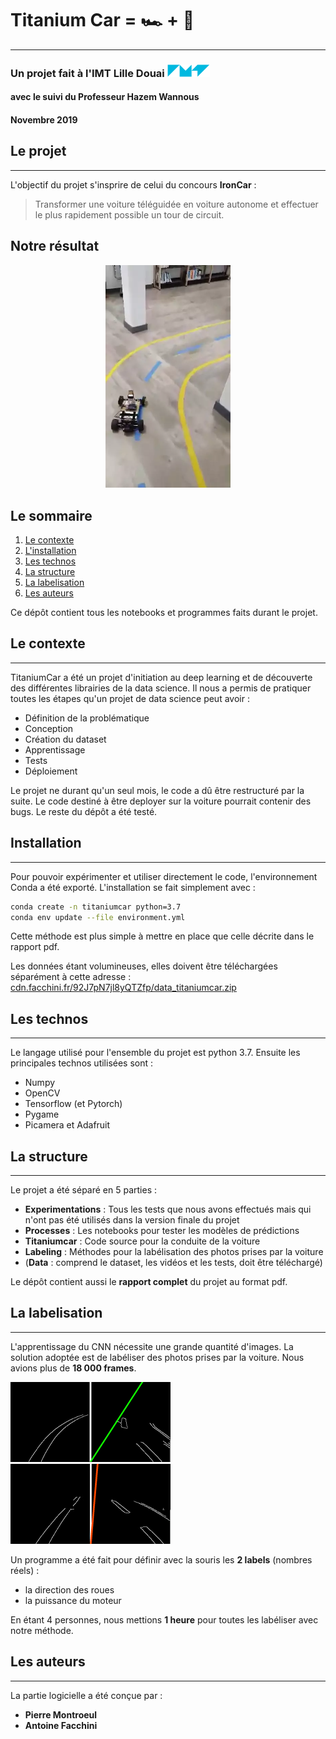 # Titanium Car = 🏎️ + 🤖
---
### Un projet fait à l'IMT Lille Douai ![Logo IMT](statics/imtld_logo.png)
#### avec le suivi du Professeur Hazem Wannous
#### Novembre 2019

## Le projet
---

L'objectif du projet s'insprire de celui du concours **IronCar** :

> Transformer une voiture téléguidée en voiture autonome et effectuer le plus rapidement possible un tour de circuit.

## Notre résultat
<div align="center">
    <img src="statics/demo.webp" alt="La demo" width="200"/>
</div>

## Le sommaire
1. [Le contexte](#le-contexte)
2. [L'installation](#installation)
3. [Les technos](#les-technos)
4. [La structure](#la-structure)
4. [La labelisation](#la-labelisation)
4. [Les auteurs](#les-auteurs)

Ce dépôt contient tous les notebooks et programmes faits durant le projet.

## Le contexte
---

TitaniumCar a été un projet d'initiation au deep learning et de découverte des différentes librairies de la data science. Il nous a permis de pratiquer toutes les étapes qu'un projet de data science peut avoir : 
 * Définition de la problématique
 * Conception
 * Création du dataset
 * Apprentissage
 * Tests
 * Déploiement


Le projet ne durant qu'un seul mois, le code a dû être restructuré par la suite. Le code destiné à être deployer sur la voiture pourrait contenir des bugs. Le reste du dépôt a été testé.


## Installation
---
Pour pouvoir expérimenter et utiliser directement le code, l'environnement Conda a été exporté. L'installation se fait simplement avec :

```bash
conda create -n titaniumcar python=3.7
conda env update --file environment.yml
```

Cette méthode est plus simple à mettre en place que celle décrite dans le rapport pdf.

Les données étant volumineuses, elles doivent être téléchargées séparément à cette adresse : 
[cdn.facchini.fr/92J7pN7jl8yQTZfp/data_titaniumcar.zip](https://cdn.facchini.fr/92J7pN7jl8yQTZfp/data_titaniumcar.zip)

## Les technos
---
Le langage utilisé pour l'ensemble du projet est python 3.7. Ensuite les principales technos utilisées sont :
 * Numpy
 * OpenCV
 * Tensorflow (et Pytorch)
 * Pygame
 * Picamera et Adafruit

## La structure
---
Le projet a été séparé en 5 parties :

 * **Experimentations** : Tous les tests que nous avons effectués mais qui n'ont pas été utilisés dans la version finale du projet
 * **Processes** : Les notebooks pour tester les modèles de prédictions
 * **Titaniumcar** : Code source pour la conduite de la voiture 
 * **Labeling** : Méthodes pour la labélisation des photos prises par la voiture
 * (**Data** : comprend le dataset, les vidéos et les tests, doit être téléchargé)
 
Le dépôt contient aussi le **rapport complet** du projet au format pdf.

## La labelisation
---
L'apprentissage du CNN nécessite une grande quantité d'images. La solution adoptée est de labéliser des photos prises par la voiture. Nous avions plus de **18 000 frames**.

![1er exemple du programme de labélisation](statics/labeling_slow.png)![2nd exemple du programme de labélisation](statics/labeling_fast.png)

Un programme a été fait pour définir avec la souris les **2 labels** (nombres réels)  :
 * la direction des roues
 * la puissance du moteur

En étant 4 personnes, nous mettions **1 heure** pour toutes les labéliser avec notre méthode.

## Les auteurs
---
La partie logicielle a été conçue par :

* **Pierre Montroeul**
* **Antoine Facchini**

